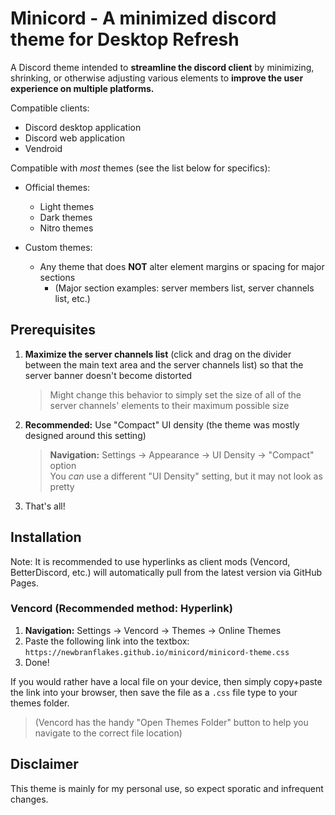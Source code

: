 # Minicord - A minimized discord theme for **Desktop Refresh**
A Discord theme intended to **streamline the discord client** by minimizing, shrinking, or otherwise adjusting various elements to **improve the user experience on multiple platforms.**

Compatible clients:
* Discord desktop application
* Discord web application
* Vendroid

Compatible with *most* themes (see the list below for specifics):
* Official themes:
  *  Light themes
  *  Dark themes
  *  Nitro themes

* Custom themes:
  * Any theme that does **NOT** alter element margins or spacing for major sections
    * (Major section examples: server members list, server channels list, etc.)
## Prerequisites
1. **Maximize the server channels list** (click and drag on the divider between the main text area and the server channels list) so that the server banner doesn't become distorted  
    > Might change this behavior to simply set the size of all of the server channels' elements to their maximum possible size
2. **Recommended:** Use "Compact" UI density (the theme was mostly designed around this setting)
    > **Navigation:** Settings -> Appearance -> UI Density -> "Compact" option  
    > You *can* use a different "UI Density" setting, but it may not look as pretty
3. That's all!
## Installation
Note: It is recommended to use hyperlinks as client mods (Vencord, BetterDiscord, etc.) will automatically pull from the latest version via GitHub Pages.

### Vencord (Recommended method: Hyperlink)
1. **Navigation:** Settings -> Vencord -> Themes -> Online Themes
2. Paste the following link into the textbox: `https://newbranflakes.github.io/minicord/minicord-theme.css`
3. Done!

If you would rather have a local file on your device, then simply copy+paste the link into your browser, then save the file as a `.css` file type to your themes folder.
> (Vencord has the handy "Open Themes Folder" button to help you navigate to the correct file location)

## Disclaimer
This theme is mainly for my personal use, so expect sporatic and infrequent changes.
